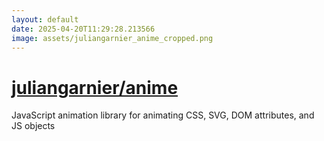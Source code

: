 ```yaml
---
layout: default
date: 2025-04-20T11:29:28.213566
image: assets/juliangarnier_anime_cropped.png
---
```


# [juliangarnier/anime](https://github.com/juliangarnier/anime)

JavaScript animation library for animating CSS, SVG, DOM attributes, and JS objects
